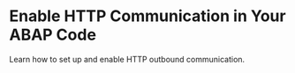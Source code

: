 <!-- loiocef1ada754154d11b5701ab60e6ab412 -->

# Enable HTTP Communication in Your ABAP Code

Learn how to set up and enable HTTP outbound communication.

